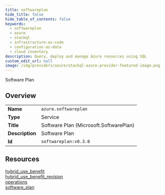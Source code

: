 ```yaml
---
title: softwareplan
hide_title: false
hide_table_of_contents: false
keywords:
  - softwareplan
  - azure
  - stackql
  - infrastructure-as-code
  - configuration-as-data
  - cloud inventory
description: Query, deploy and manage Azure resources using SQL
custom_edit_url: null
image: /img/providers/azure/stackql-azure-provider-featured-image.png
---
```

Software Plan  
    

## Overview
<table><tbody>
<tr><td><b>Name</b></td><td><code>azure.softwareplan</code></td></tr>
<tr><td><b>Type</b></td><td>Service</td></tr>
<tr><td><b>Title</b></td><td>Software Plan (Microsoft.SoftwarePlan)</td></tr>
<tr><td><b>Description</b></td><td>Software Plan</td></tr>
<tr><td><b>Id</b></td><td><code>softwareplan:v0.3.0</code></td></tr>
</tbody></table>

## Resources
<div class="row">
<div class="providerDocColumn">
<a href="/providers/azure/softwareplan/hybrid_use_benefit/">hybrid_use_benefit</a><br />
<a href="/providers/azure/softwareplan/hybrid_use_benefit_revision/">hybrid_use_benefit_revision</a><br />
</div>
<div class="providerDocColumn">
<a href="/providers/azure/softwareplan/operations/">operations</a><br />
<a href="/providers/azure/softwareplan/software_plan/">software_plan</a><br />
</div>
</div>
